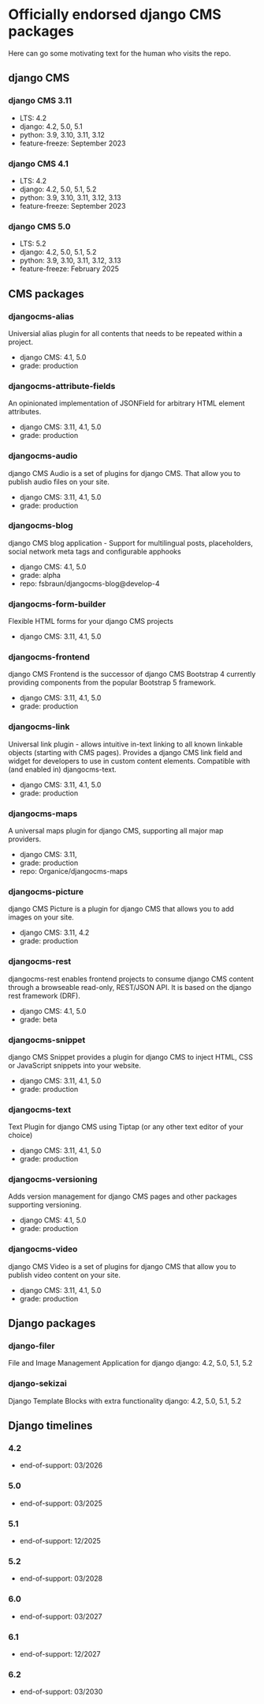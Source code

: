 # Officially endorsed django CMS packages

Here can go some motivating text for the human who visits the repo.

## django CMS
### django CMS 3.11
* LTS: 4.2
* django: 4.2, 5.0, 5.1
* python: 3.9, 3.10, 3.11, 3.12
* feature-freeze: September 2023
### django CMS 4.1
* LTS: 4.2
* django: 4.2, 5.0, 5.1, 5.2
* python: 3.9, 3.10, 3.11, 3.12, 3.13
* feature-freeze: September 2023
### django CMS 5.0
* LTS: 5.2
* django: 4.2, 5.0, 5.1, 5.2
* python: 3.9, 3.10, 3.11, 3.12, 3.13
* feature-freeze: February 2025

## CMS packages
### djangocms-alias
Universial alias plugin for all contents that needs to be repeated within a project.
* django CMS: 4.1, 5.0
* grade: production
### djangocms-attribute-fields
An opinionated implementation of JSONField for arbitrary HTML element attributes.
* django CMS: 3.11, 4.1, 5.0
* grade: production
### djangocms-audio
django CMS Audio is a set of plugins for django CMS. That allow you to publish audio files on your site.
* django CMS: 3.11, 4.1, 5.0
* grade: production
### djangocms-blog
django CMS blog application - Support for multilingual posts, placeholders, social network meta tags and configurable apphooks
* django CMS: 4.1, 5.0
* grade: alpha
* repo: fsbraun/djangocms-blog@develop-4
### djangocms-form-builder
Flexible HTML forms for your django CMS projects
* django CMS: 3.11, 4.1, 5.0
### djangocms-frontend
django CMS Frontend is the successor of django CMS Bootstrap 4 currently providing components from the popular Bootstrap 5 framework.
* django CMS: 3.11, 4.1, 5.0
* grade: production
### djangocms-link
Universal link plugin - allows intuitive in-text linking to all known linkable objects (starting with CMS pages). 
Provides a django CMS link field and widget for developers to use in custom content elements. Compatible with 
(and enabled in) djangocms-text.
* django CMS: 3.11, 4.1, 5.0
* grade: production
### djangocms-maps
A universal maps plugin for django CMS, supporting all major map providers.
* django CMS: 3.11, 
* grade: production
* repo: Organice/djangocms-maps
### djangocms-picture
django CMS Picture is a plugin for django CMS that allows you to add images on your site.
* django CMS: 3.11, 4.2
* grade: production
### djangocms-rest
djangocms-rest enables frontend projects to consume django CMS content through a browseable read-only, REST/JSON API. 
It is based on the django rest framework (DRF).
* django CMS: 4.1, 5.0
* grade: beta
### djangocms-snippet
django CMS Snippet provides a plugin for django CMS to inject HTML, CSS or JavaScript snippets into your website.
* django CMS: 3.11, 4.1, 5.0
* grade: production
### djangocms-text
Text Plugin for django CMS using Tiptap (or any other text editor of your choice)
* django CMS: 3.11, 4.1, 5.0
* grade: production
### djangocms-versioning
Adds version management for django CMS pages and other packages supporting versioning.
* django CMS: 4.1, 5.0
* grade: production
### djangocms-video
django CMS Video is a set of plugins for django CMS that allow you to publish video content on your site.
* django CMS: 3.11, 4.1, 5.0
* grade: production

## Django packages
### django-filer
File and Image Management Application for django
django: 4.2, 5.0, 5.1, 5.2
### django-sekizai
Django Template Blocks with extra functionality
django: 4.2, 5.0, 5.1, 5.2

## Django timelines
### 4.2
* end-of-support: 03/2026
### 5.0
* end-of-support: 03/2025
### 5.1
* end-of-support: 12/2025
### 5.2
* end-of-support: 03/2028
### 6.0
* end-of-support: 03/2027
### 6.1
* end-of-support: 12/2027
### 6.2
* end-of-support: 03/2030
